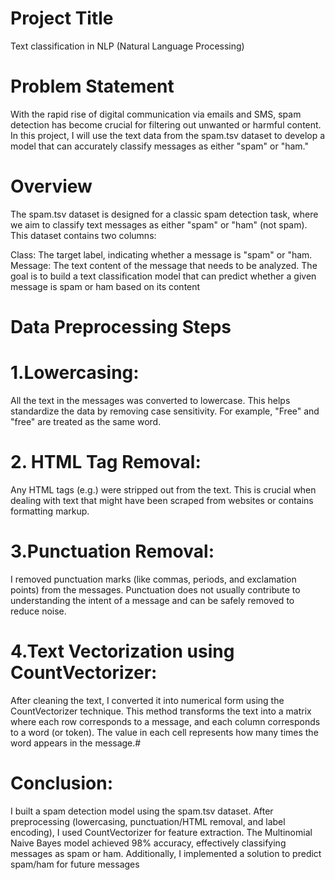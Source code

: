 # Project Title

Text classification in NLP (Natural Language Processing)

# Problem Statement
With the rapid rise of digital communication via emails and SMS, spam detection has become crucial for filtering out unwanted or harmful content. In this project, I will use the text data from the spam.tsv dataset to develop a model that can accurately classify messages as either "spam" or "ham."

# Overview
The spam.tsv dataset is designed for a classic spam detection task, where we aim to classify text messages as either "spam" or "ham" (not spam). This dataset contains two columns:

Class: The target label, indicating whether a message is "spam" or "ham.
Message: The text content of the message that needs to be analyzed.
The goal is to build a text classification model that can predict whether a given message is spam or ham based on its content

# Data Preprocessing Steps
# 1.Lowercasing:
All the text in the messages was converted to lowercase. This helps standardize the data by removing case sensitivity. For example, "Free" and "free" are treated as the same word.

# 2. HTML Tag Removal:
Any HTML tags (e.g.) were stripped out from the text. This is crucial when dealing with text that might have been scraped from websites or contains formatting markup.

# 3.Punctuation Removal:
I removed punctuation marks (like commas, periods, and exclamation points) from the messages. Punctuation does not usually contribute to understanding the intent of a message and can be safely removed to reduce noise.

# 4.Text Vectorization using CountVectorizer:
After cleaning the text, I converted it into numerical form using the CountVectorizer technique. This method transforms the text into a matrix where each row corresponds to a message, and each column corresponds to a word (or token). The value in each cell represents how many times the word appears in the message.#
 # Conclusion: 
 I built a spam detection model using the spam.tsv dataset. After preprocessing (lowercasing, punctuation/HTML removal, and label encoding), I used CountVectorizer for feature extraction. The Multinomial Naive Bayes model achieved 98% accuracy, effectively classifying messages as spam or ham. Additionally, I implemented a solution to predict spam/ham for future messages
